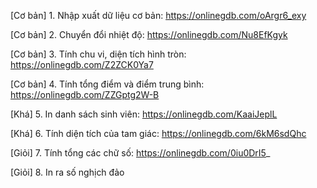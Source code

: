 [Cơ bản] 1. Nhập xuất dữ liệu cơ bản: https://onlinegdb.com/oArgr6_exy

[Cơ bản] 2. Chuyển đổi nhiệt độ: https://onlinegdb.com/Nu8EfKgyk

[Cơ bản] 3. Tính chu vi, diện tích hình tròn: https://onlinegdb.com/Z2ZCK0Ya7

[Cơ bản] 4. Tính tổng điểm và điểm trung bình: https://onlinegdb.com/ZZGptg2W-B

[Khá] 5. In danh sách sinh viên: https://onlinegdb.com/KaaiJeplL

[Khá] 6. Tính diện tích của tam giác: https://onlinegdb.com/6kM6sdQhc

[Giỏi] 7. Tính tổng các chữ số: https://onlinegdb.com/0iu0DrI5_

[Giỏi] 8. In ra số nghịch đảo
